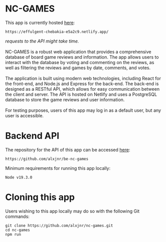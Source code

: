 # NC-GAMES

This app is currently hosted [here](https://effulgent-chebakia-e5a2c9.netlify.app/):

`https://effulgent-chebakia-e5a2c9.netlify.app/`

*requests to the API might take time.*
<br>
<br>
NC-GAMES is a robust web application that provides a comprehensive database of board game reviews and information. The app allows users to interact with the database by voting and commenting on the reviews, as well as filtering the reviews and games by date, comments, and votes. 
<br>
<br>
The application is built using modern web technologies, including React for the front-end, and Node.js and Express for the back-end. The back-end is designed as a RESTful API, which allows for easy communication between the client and server. The API is hosted on Netlify and uses a PostgreSQL database to store the game reviews and user information.
<br>
<br>
For testing purposes, users of this app may log in as a default user, but any user is accessible.

# Backend API

The repository for the API of this app can be accessed [here](https://github.com/alxjnr/be-nc-games):

`https://github.com/alxjnr/be-nc-games`

Minimum requirements for running this app locally:

`Node v19.3.0`

# Cloning this app

Users wishing to this app locally may do so with the following Git commands:

```
git clone https://github.com/alxjnr/nc-games.git
cd nc-games
npm run
```
